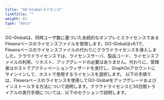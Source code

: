 ```yaml
---
title: "GO-Globalライセンス"
linkTitle: ""
weight: 01
type: "docs"
---
```


GO-Globalは、同時ユーザ数に基づいた永続的なオンプレミスライセンスであるFlexeraベースのライセンスファイルを使用します。GO-Globalはv6.1で、Flexeraベースのライセンスファイルの代わりにクラウドライセンスを導入しました。クラウドライセンスでは、ライセンスサーバ、製品コード、ライセンスファイルの利用、リホスト、アップグレードの必要はありません。代わりに、管理者はホストでアクティベーションウィザードを実行し、GraphOnアカウントにサインインして、ホストで使用するライセンスを選択します。
以下の手順では、Flexeraベースのライセンスを使用してGO-Globalをアップグレードおよびインストールする方法について説明します。クラウドライセンスと30日間トライアルの実行手順については、以下のセクションで説明します。